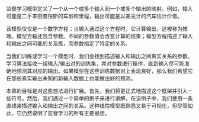 监督学习模型定义了一个从一个或多个输入到一个或多个输出的映射。例如，输入可能是二手丰田普锐斯的车龄和里程，输出可能是以美元计的汽车估计价值。

该模型仅仅是一个数学方程；当输入通过这个方程时，它计算输出，这被称为推理。模型方程还包含参数。不同的参数值会改变计算的结果；模型方程描述了输入和输出之间可能的关系族，而参数指定了特定的关系。

当我们训练或学习一个模型时，我们会找到描述输入和输出之间真实关系的参数。学习算法接收一组输入/输出对的训练集，并对参数进行操作，直到输入尽可能准确地预测其对应的输出。如果模型在这些训练数据对上表现良好，那么我们希望它在那些真实输出未知的新输入数据上也能做出好的预测。

本章的目标是对这些想法进行扩展。首先，我们将更正式地描述这个框架并引入一些符号。然后，我们通过一个简单的例子来进行讲解，在该例子中，我们使用一条直线来描述输入和输出之间的关系。这种线性模型既熟悉又易于可视化，但尽管如此，它仍然说明了监督学习的所有主要思想。